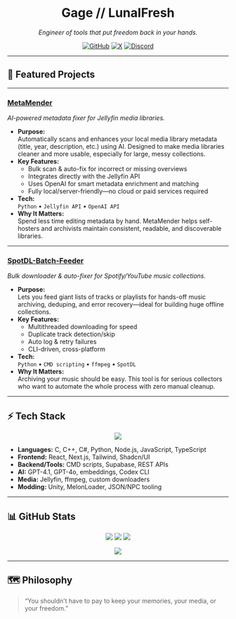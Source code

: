 <div align="center">

# **Gage // LunalFresh**

*Engineer of tools that put freedom back in your hands.*

[![GitHub](https://img.shields.io/badge/GitHub-@LunalFresh-000000?style=for-the-badge&logo=github&logoColor=white)](https://github.com/LunalFresh)
[![X](https://img.shields.io/badge/X-@LunalFresh-000000?style=for-the-badge&logo=x&logoColor=white)](https://twitter.com/LunalFresh)
[![Discord](https://img.shields.io/badge/Discord-LunalFresh%232345-000000?style=for-the-badge&logo=discord&logoColor=white)](https://discord.com/users/362982715298938884)

</div>

---

## 🚀 Featured Projects

---

### [MetaMender](https://github.com/LunalFresh/MetaMender)
*AI-powered metadata fixer for Jellyfin media libraries.*

- **Purpose:**  
  Automatically scans and enhances your local media library metadata (title, year, description, etc.) using AI. Designed to make media libraries cleaner and more usable, especially for large, messy collections.
- **Key Features:**
  - Bulk scan & auto-fix for incorrect or missing overviews
  - Integrates directly with the Jellyfin API
  - Uses OpenAI for smart metadata enrichment and matching
  - Fully local/server-friendly—no cloud or paid services required
- **Tech:**  
  `Python` • `Jellyfin API` • `OpenAI API`
- **Why It Matters:**  
  Spend less time editing metadata by hand. MetaMender helps self-hosters and archivists maintain consistent, readable, and discoverable libraries.

---

### [SpotDL-Batch-Feeder](https://github.com/LunalFresh/SpotDL-Batch-Feeder)
*Bulk downloader & auto-fixer for Spotify/YouTube music collections.*

- **Purpose:**  
  Lets you feed giant lists of tracks or playlists for hands-off music archiving, deduping, and error recovery—ideal for building huge offline collections.
- **Key Features:**
  - Multithreaded downloading for speed
  - Duplicate track detection/skip
  - Auto log & retry failures
  - CLI-driven, cross-platform
- **Tech:**  
  `Python` • `CMD scripting` • `ffmpeg` • `SpotDL`
- **Why It Matters:**  
  Archiving your music should be easy. This tool is for serious collectors who want to automate the whole process with zero manual cleanup.

---

## ⚡ Tech Stack

<p align="center">
  <img src="https://skillicons.dev/icons?i=c,cpp,cs,python,nodejs,javascript,typescript,react,nextjs,tailwind,html,css,supabase,cmd,ffmpeg,unity&theme=dark" />
</p>

- **Languages:** C, C++, C#, Python, Node.js, JavaScript, TypeScript  
- **Frontend:** React, Next.js, Tailwind, Shadcn/UI  
- **Backend/Tools:** CMD scripts, Supabase, REST APIs  
- **AI:** GPT-4.1, GPT-4o, embeddings, Codex CLI  
- **Media:** Jellyfin, ffmpeg, custom downloaders  
- **Modding:** Unity, MelonLoader, JSON/NPC tooling  

---

## 📊 GitHub Stats

<p align="center">
  <img src="https://github-readme-streak-stats.herokuapp.com/?user=LunalFresh&hide_border=true&background=000000&ring=ffffff&fire=ffffff&currStreakNum=ffffff&currStreakLabel=ffffff&sideNums=ffffff&sideLabels=ffffff&dates=ffffff" />
  <img src="https://github-readme-stats.vercel.app/api?username=LunalFresh&show_icons=true&hide_border=true&bg_color=000000&title_color=ffffff&text_color=ffffff&icon_color=ffffff&include_all_commits=true&hide_rank=true" />
  <img src="https://github-readme-stats.vercel.app/api/top-langs/?username=LunalFresh&layout=compact&hide_border=true&bg_color=000000&title_color=ffffff&text_color=ffffff" />
</p>

<p align="center">
  <img src="https://github-profile-trophy.vercel.app/?username=LunalFresh&theme=oldie&no-frame=true&no-bg=true&title=Stars,Commits,PR,Issues,Repositories&margin-w=10&column=4" />
</p>

---

## 🗺️ Philosophy

> “You shouldn’t have to pay to keep your memories, your media, or your freedom.”
